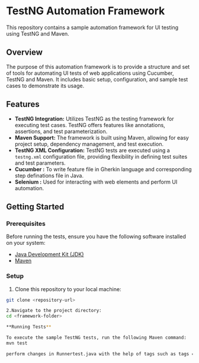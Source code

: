 # TestNG Automation Framework

This repository contains a sample automation framework for UI testing using TestNG and Maven.

## Overview

The purpose of this automation framework is to provide a structure and set of tools for automating UI tests of web applications using Cucumber, TestNG and Maven. It includes basic setup, configuration, and sample test cases to demonstrate its usage.

## Features

- **TestNG Integration:** Utilizes TestNG as the testing framework for executing test cases. TestNG offers features like annotations, assertions, and test parameterization.
- **Maven Support:** The framework is built using Maven, allowing for easy project setup, dependency management, and test execution.
- **TestNG XML Configuration:** TestNG tests are executed using a `testng.xml` configuration file, providing flexibility in defining test suites and test parameters.
- **Cucumber :** To write feature file in Gherkin language and corresponding step definations file in Java.
- **Selenium :** Used for interacting with web elements and perform UI automation. 

## Getting Started

### Prerequisites

Before running the tests, ensure you have the following software installed on your system:

- [Java Development Kit (JDK)](https://www.oracle.com/java/technologies/javase-jdk11-downloads.html)
- [Maven](https://maven.apache.org/download.cgi)

### Setup

1. Clone this repository to your local machine:

```bash
git clone <repository-url>

2.Navigate to the project directory:
cd <framework-folder>

**Running Tests**

To execute the sample TestNG tests, run the following Maven command:
mvn test

perform changes in Runnertest.java with the help of tags such as tags = "@scenario1", @scenario2 etc.
 
